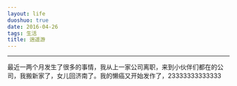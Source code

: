 ```yaml
---
layout: life
duoshuo: true
date: 2016-04-26
tags: 生活
title: 逍遥游
---
```


******

最近一两个月发生了很多的事情，我从上一家公司离职，来到小伙伴们都在的公司，我搬新家了，女儿回济南了。我的懒癌又开始发作了，23333333333333


